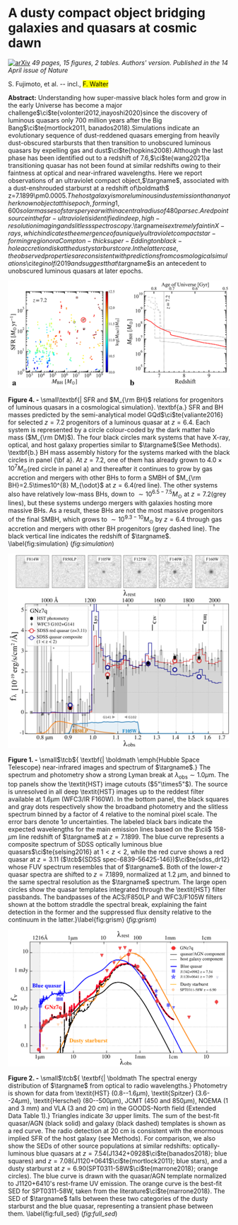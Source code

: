 <div class="macros" style="visibility:hidden;">
$\newcommand{\ensuremath}{}$
$\newcommand{\xspace}{}$
$\newcommand{\object}[1]{\texttt{#1}}$
$\newcommand{\farcs}{{.}''}$
$\newcommand{\farcm}{{.}'}$
$\newcommand{\arcsec}{''}$
$\newcommand{\arcmin}{'}$
$\newcommand{\ion}[2]{#1#2}$
$\newcommand{\textsc}[1]{\textrm{#1}}$
$\newcommand{\hl}[1]{\textrm{#1}}$
$\newcommand{\hi}{\mbox{H {\scshape i}} }$
$\newcommand{\hii}{\mbox{H {\scshape ii}} }$
$\newcommand{\oiii}{[O {\sc iii}]}$
$\newcommand{\oii}{[O {\sc ii}]}$
$\newcommand{\cii}{[C {\sc ii}]}$
$\newcommand{\ci}{[C {\sc i}](2-1)}$
$\newcommand{\nii}{[N {\sc ii}]}$
$\newcommand{\ciii}{C {\sc iii}]}$
$\newcommand{\civ}{C {\sc iv}}$
$\newcommand{\siiv}{Si {\sc iv}}$
$\newcommand{\lya}{Ly\alpha}$
$\newcommand{\mum}{\mum}$
$\newcommand{\dv}{\Delta v_{\rm Ly\alpha}}$
$\newcommand{\ew}{EW_{\rm 0}}$
$\newcommand{\lsun}{L_{\rm \odot}}$
$\newcommand{\msun}{M_{\rm \odot}}$
$\newcommand{\ltir}{L_{\rm TIR}}$
$\newcommand{\nhi}{N_{\rm HI}}$
$\newcommand{\loiii}{L_{\rm[OIII]}}$
$\newcommand{\llya}{L_{\rm Ly\alpha}}$
$\newcommand{\luv}{L_{\rm UV}}$
$\newcommand{\zph}{z_{\rm ph}}$
$\newcommand{\muv}{M_{\rm UV}}$
$\newcommand{\td}{T_{\rm d}}$
$\newcommand{\bd}{\beta_{\rm d}}$
$\newcommand{\md}{M_{\rm dust}}$
$\newcommand{\zoiii}{z_{\rm[OIII]}}$
$\newcommand{\zlya}{z_{\rm Ly\alpha}}$
$\newcommand{\zsun}{Z_{\rm \odot}}$
$\newcommand{\mdyn}{M_{\rm dyn}}$
$\newcommand{\mgas}{M_{\rm gas}}$
$\newcommand{\mmol}{M_{\rm H_{\rm 2}}}$
$\newcommand{\matom}{M_{\rm H_{\rm I}}}$
$\newcommand{\lir}{L_{\rm IR}}$
$\newcommand{\lirs}{L_{\rm IR,SF}}$
$\newcommand{\lira}{L_{\rm IR,AGN}}$
$\newcommand{\targname}{GNz7q}$
$\newcommand{\tcr}{\textcolor{black}}$
$\newcommand{\tcb}{\textcolor{black}}$
$\newcommand{\tcm}{\textcolor{magenta}}$</div>

<div class="macros" style="visibility:hidden;">
$\newcommand{$\ensuremath$}{}$
$\newcommand{$\xspace$}{}$
$\newcommand{$\object$}[1]{\texttt{#1}}$
$\newcommand{$\farcs$}{{.}''}$
$\newcommand{$\farcm$}{{.}'}$
$\newcommand{$\arcsec$}{''}$
$\newcommand{$\arcmin$}{'}$
$\newcommand{$\ion$}[2]{#1#2}$
$\newcommand{$\textsc$}[1]{\textrm{#1}}$
$\newcommand{$\hl$}[1]{\textrm{#1}}$
$\newcommand{$\hi$}{\mbox{H {\scshape i}} }$
$\newcommand{$\hi$i}{\mbox{H {\scshape ii}} }$
$\newcommand{$\oiii$}{[O {\sc iii}]}$
$\newcommand{$\oii$}{[O {\sc ii}]}$
$\newcommand{$\cii$}{[C {\sc ii}]}$
$\newcommand{$\ci$}{[C {\sc i}](2-1)}$
$\newcommand{$\nii$}{[N {\sc ii}]}$
$\newcommand{$\cii$i}{C {\sc iii}]}$
$\newcommand{$\ci$v}{C {\sc iv}}$
$\newcommand{$\siiv$}{Si {\sc iv}}$
$\newcommand{$\lya$}{Ly\alpha}$
$\newcommand{$\mum$}{$\mum$}$
$\newcommand{$\dv$}{\Delta v_{\rm Ly\alpha}}$
$\newcommand{$\ew$}{EW_{\rm 0}}$
$\newcommand{$\lsun$}{L_{\rm \odot}}$
$\newcommand{$\msun$}{M_{\rm \odot}}$
$\newcommand{$\ltir$}{L_{\rm TIR}}$
$\newcommand{$\nhi$}{N_{\rm HI}}$
$\newcommand{$\loiii$}{L_{\rm[OIII]}}$
$\newcommand{$\llya$}{L_{\rm Ly\alpha}}$
$\newcommand{$\luv$}{L_{\rm UV}}$
$\newcommand{$\zph$}{z_{\rm ph}}$
$\newcommand{$\muv$}{M_{\rm UV}}$
$\newcommand{$\td$}{T_{\rm d}}$
$\newcommand{$\bd$}{\beta_{\rm d}}$
$\newcommand{$\md$}{M_{\rm dust}}$
$\newcommand{$\zoiii$}{z_{\rm[OIII]}}$
$\newcommand{$\zlya$}{z_{\rm Ly\alpha}}$
$\newcommand{$\zsun$}{Z_{\rm \odot}}$
$\newcommand{$\md$yn}{M_{\rm dyn}}$
$\newcommand{$\mgas$}{M_{\rm gas}}$
$\newcommand{$\mmol$}{M_{\rm H_{\rm 2}}}$
$\newcommand{$\matom$}{M_{\rm H_{\rm I}}}$
$\newcommand{$\lir$}{L_{\rm IR}}$
$\newcommand{$\lir$s}{L_{\rm IR,SF}}$
$\newcommand{$\lir$a}{L_{\rm IR,AGN}}$
$\newcommand{$\targname$}{GNz7q}$
$\newcommand{$\tcr$}{\textcolor{black}}$
$\newcommand{$\tcb$}{\textcolor{black}}$
$\newcommand{$\tcm$}{\textcolor{magenta}}$</div>



<div id="title">

# A dusty compact object bridging galaxies and quasars at cosmic dawn

</div>
<div id="comments">

[![arXiv](https://img.shields.io/badge/arXiv-2204.06393-b31b1b.svg)](https://arxiv.org/abs/2204.06393) _49 pages, 15 figures, 2 tables. Authors' version. Published in the 14 April issue of Nature_

</div>
<div id="authors">

S. Fujimoto, et al. -- incl., <mark><mark>F. Walter</mark></mark>

</div>
<div id="abstract">

**Abstract:** Understanding how super-massive black holes form and grow in the early Universe has become a major challenge$\ci$te{volonteri2012,inayoshi2020}since the discovery of luminous quasars only 700 million years after the Big Bang$\ci$te{mortlock2011, banados2018}.Simulations indicate an evolutionary sequence of dust-reddened quasars emerging from heavily dust-obscured starbursts that then transition to unobscured luminous quasars by expelling gas and dust$\ci$te{hopkins2008}.Although the last phase has been identified out to a redshift of 7.6,$\ci$te{wang2021}a transitioning quasar has not been found at similar redshifts owing to their faintness at optical and near-infrared wavelengths. Here we report observations of an ultraviolet compact object,$\targname$, associated with a dust-enshrouded starburst at a redshift of\boldmath$ z=7.1899\pm0.0005$.The host galaxy ismore luminous in dust emission than any other known object at this epoch, forming 1,600 solar masses of stars per year within a centralradius of 480 parsec. A red point source in the far-ultraviolet is identified in deep, high-resolution imaging and slitless spectroscopy.$\targname$is extremely faint in X-rays, which indicates the emergence of a uniquely ultraviolet compact star-forming region or a Compton-thick super-Eddington black-hole accretion disk at the dusty starburst core.In the latter case, the observed properties are consistent with predictions from cosmological simulations$\ci$te{ginolfi2019}and suggest that$\targname$is an antecedent to unobscured luminous quasars at later epochs.

</div>

<div id="div_fig1">

<img src="tmp_2204.06393/./Mbh-SFR_v9.png" alt="Fig4" width="100%"/>

**Figure 4. -** \small\textbf{$|$
SFR and $M_{\rm BH}$ relations for progenitors of luminous quasars in a cosmological simulation}.
\textbf{a.} SFR and BH masses predicted by the semi-analytical model GQd$\ci$te{valiante2016} for selected $z = 7.2$ progenitors of a luminous quasar at $z=6.4$.
Each system is represented by a circle colour-coded by the dark matter halo mass ($M_{\rm DM}$).
The four black circles mark systems that have X-ray, optical, and host galaxy properties similar to $\targname$(See Methods).
\textbf{b.}
BH mass assembly history for the systems marked with the black circles in panel {\bf a}.
At $z = 7.2$, one of them has already grown to $4.0\times10^{7} M_{\odot}$(red circle in panel a) and thereafter it continues to grow by gas accretion and mergers with other BHs to form a SMBH of $M_{\rm BH}=2.5\times10^{8} M_{\odot}$ at $z=6.4$(red line).
The other systems also have relatively low-mass BHs, down to $\sim10^{6.5-7.5} M_{\odot}$ at $z=7.2$(grey lines), but these systems undergo mergers with galaxies hosting more massive BHs.
As a result, these BHs are not the most massive progenitors of the final SMBH, which grows to $\sim10^{9.3-10}$$M_{\odot}$ by $z=6.4$ through gas accretion and mergers with other BH progenitors (grey dashed line).
The black vertical line indicates the redshift of $\targname$.
\label{fig:simulation} (*fig:simulation*)

</div>
<div id="div_fig2">

<img src="tmp_2204.06393/./HST_SED_v9.png" alt="Fig1" width="100%"/>

**Figure 1. -** \small$\tcb${
\textbf{$|$ \boldmath \emph{Hubble Space Telescope} near-infrared images and spectrum of $\targname$.}
The spectrum and photometry show a strong Lyman break at $\lambda_\mathrm{obs}\sim1.0 \mu\mathrm{m}$.
The top panels show the \textit{HST} image cutouts ($5"\times5"$).
The source is unresolved in all deep \textit{HST} images up to the reddest filter available at $1.6 \mu\mathrm{m}$ (WFC3/IR F160W).
In the bottom panel, the black squares and gray dots respectively show the broadband photometry and the slitless spectrum binned by a factor of 4 relative to the nominal pixel scale.
The error bars denote 1$\sigma$ uncertainties.
The labeled black bars indicate the expected wavelengths for the main emission lines based on the $\cii$ 158-$\mu$m line redshift of $\targname$ at $z=7.1899$.
The blue curve represents a composite spectrum of SDSS optically luminous blue quasars$\ci$te{selsing2016} at $1<z<2$, while the red curve shows a red quasar at $z=3.11$ ($\tcb${SDSS spec-6839-56425-146})$\ci$te{sdss_dr12} whose FUV spectrum resembles that of $\targname$.
Both of the lower-$z$ quasar spectra are shifted to $z=7.1899$, normalized at 1.2 $\mu$m, and binned to the same spectral resolution as the $\targname$ spectrum.
The large open circles show the quasar templates integrated through the \textit{HST} filter passbands.
The bandpasses of the ACS/F850LP and WFC3/F105W filters shown at the bottom straddle the spectral break, explaining the faint detection in the former and the suppressed flux density relative to the continuum in the latter.}\label{fig:grism} (*fig:grism*)

</div>
<div id="div_fig3">

<img src="tmp_2204.06393/./Full_SED_v6.png" alt="Fig2" width="100%"/>

**Figure 2. -** \small$\tcb${
\textbf{$|$
\boldmath
The spectral energy distribution of $\targname$ from optical to radio wavelengths.}
Photometry is shown for data from \textit{HST} (0.8--1.6$\mu$m), \textit{Spitzer} (3.6--24$\mu$m), \textit{Herschel} (80--500$\mu$m), JCMT (450 and 850$\mu$m), NOEMA (1 and 3 mm) and VLA (3 and 20 cm) in the GOODS-North field (Extended Data Table 1).}
Triangles indicate 3$\sigma$ upper limits.
The sum of the best-fit quasar/AGN (black solid) and galaxy (black dashed) templates is shown as a red curve.
The radio detection at 20 cm is consistent with the enormous implied SFR of the host galaxy (see Methods).
For comparison, we also show the SEDs of other source populations at similar redshifts: optically-luminous blue quasars at $z=7.54$(J1342+0928$\ci$te{banados2018}; blue squares) and $z=7.08$(J1120+0641$\ci$te{mortlock2011}; blue stars), and a dusty starburst at $z=6.90$(SPT0311-58W$\ci$te{marrone2018}; orange circles).
The blue curve is drawn with the quasar/AGN template normalized to J1120+6410's rest-frame UV emission.
The orange curve is the best-fit SED for SPT0311-58W, taken from the  literature$\ci$te{marrone2018}.
The SED of $\targname$ falls between these two categories of the dusty starburst and the blue quasar, representing a transient phase between them.
\label{fig:full_sed} (*fig:full_sed*)

</div>